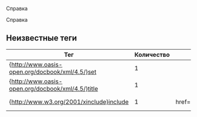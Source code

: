 Справка

Справка


## Неизвестные теги

| Тег | Количество | Атрибуты | Родительские теги |
|-----|------------|----------|-------------------|
| {http://www.oasis-open.org/docbook/xml/4.5/}set | 1 |  | None |
| {http://www.oasis-open.org/docbook/xml/4.5/}title | 1 |  | {http://www.oasis-open.org/docbook/xml/4.5/}set |
| {http://www.w3.org/2001/xinclude}include | 1 | href='system/index.xml' | {http://www.oasis-open.org/docbook/xml/4.5/}set |